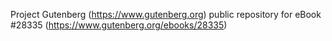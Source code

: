 Project Gutenberg (https://www.gutenberg.org) public repository for eBook #28335 (https://www.gutenberg.org/ebooks/28335)
